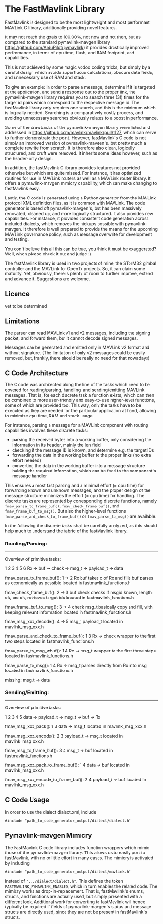 
# The FastMavlink Library #

FastMavlink is designed to be the most lightweight and most performant MAVLink C library, additionally providing novel features.

It may not reach the goals to 100.00%, not now and not then, but as compared to the standard pymavlink-mavgen library https://github.com/ArduPilot/pymavlink) it provides drastically improved performance, in terms of cpu time, flash, and RAM footprint, and capabilities.

This is not achieved by some magic vodoo coding tricks, but simply by a careful design which avoids superfluous calculations, obscure data fields, and unnecessary use of RAM and stack.

To give an example: In order to parse a message, determine if it is targeted at the application, and send a response out to the proper link, the pymavlink-mavgen library requires you to search three (3!) times for the target id pairs which correspond to the respective message id. The fastMavlink library only requires one search, and this is the minimum which is logically needed. Searching is a comparatively costly process, and avoiding unnecessary searches obviously relates to a boost in performance. 

Some of the drawbacks of the pymavlink-mavgen library were listed and addressed in https://github.com/mavlink/mavlink/pull/1127, which can serve to further demonstrate the point. However, fastMavlink's C code is not simply an improved version of pymavlink-mavgen's, but pretty much a complete rewrite from scratch. It is therefore also clean, logically structured, and cruft were removed. It inherits some ideas however, such as the header-only design.

In addition, the fastMavlink C library provides features not provided otherwise but which are quite missed. For instance, it has optimized routines for use in MAVLink routers as well as a MAVLink router library. It offers a pymavlink-mavgen mimicry capability, which can make changing to fastMavlink easy.

Lastly, the C code is generated using a Python generator from the MAVLink protocol XML definition files, as it is common with MAVLink. The code generator is based off pymavlink-mavgen's, but has been massively renovated, cleaned up, and more logically structured. It also provides new capabilities. For instance, it provides consistent code generation across included dialects, which removes the hickups possible with pymavlink-mavgen. It therefore is well prepared to provide the means for the upcoming MAVLink governance policy, such as message overwrite for development and testing.

You don't believe this all this can be true, you think it must be exaggerated? Well, when please check it out and judge :)

The fastMavlink library is used in two projects of mine, the STorM32 gimbal controller and the MAVLink for OpenTx projects. So, it can claim some maturity. Yet, obviously, there is plenty of room to further improve, extend and advance it. Suggestions are welcome.

## Licence ##

yet to be determined

## Limitations ##

The parser can read MAVLink v1 and v2 messages, including the signing packet, and forward them, but it cannot decode signed messages.

Messages can be generated and emitted only in MAVLink v2 format and without signature. (The limitation of only v2 messages could be easily removed, but, frankly, there should be really no need for that nowadays)

## C Code Architecture ##

The C code was architected along the line of the tasks which need to be covered for reading/parsing, handling, and sending/emitting MAVLink messages. That is, for each discrete task a function exists, which can then be combined to more user-friendly and easy-to-use higher-level functions, some of which are provided too. This way, only the tasks have to be executed as they are needed for the particular application at hand, allowing to minimize cpu time, RAM and stack usage.

For instance, parsing a message for a MAVLink component with routing capabilities involves these discrete tasks: 

- parsing the received bytes into a working buffer, only considering the information in its header, mainly the len field
- checking if the message ID is known, and determine e.g. the target IDs
- forwarding the data in the working buffer to the proper links (no extra effort needed)
- converting the data in the working buffer into a message structure holding the required information, which can be feed to the component's message handler

This ensures a most fast parsing and a minimal effort (= cpu time) for forwarding known and unknown messages, and the proper design of the message structure minimizes the effort (= cpu time) for handling. The discrete tasks are represented by corresponding discrete functions, namely `fmav_parse_to_frame_buf()`, `fmav_check_frame_buf()`, and `fmav_frame_buf_to_msg()`. But also the higher-level functions `fmav_parse_and_check_to_frame_buf()` or `fmav_parse_to_msg()` are available.

In the following the discrete tasks shall be carefully analyzed, as this should help much to understand the fabric of the fastMavlink library.


### Reading/Parsing:
----------------

Overview of primitive tasks:

1       2         3           4             5			6
Rx  ->  buf   ->  check   ->  msg_t   ->    payload_t	->	data


fmav_parse_to_frame_buf():
1   ->  2
Rx      buf
takes c of Rx and fills buf
parses as economically as possible
located in fastmavlink_functions.h


fmav_check_frame_buf():
2   ->  3
buf     check
checks if msgid known, length ok, crc ok, retrieves target ids
located in fastmavlink_functions.h


fmav_frame_buf_to_msg():
3     ->  4
check     msg_t
basically copy and fill, with keeping relevant information
located in fastmavlink_functions.h


fmav_msg_xxx_decode():
4     ->  5
msg_t     payload_t
located in mavlink_msg_xxx.h


fmav_parse_and_check_to_frame_buf():
1       3
Rx  ->  check
wrapper to the first two steps
located in fastmavlink_functions.h


fmav_parse_to_msg_wbuf():
1       4
Rx  ->  msg_t
wrapper to the first three steps
located in fastmavlink_functions.h


fmav_parse_to_msg():
1       4
Rx  ->  msg_t
parses directly from Rx into msg
located in fastmavlink_functions.h


missing:
msg_t -> data


### Sending/Emitting:
-----------------

Overview of primitive tasks:

1         2             3           4         5
data  ->  payload_t ->  msg_t  ->   buf   ->  Tx


fmav_msg_xxx_pack():
1         3
data  ->  msg_t
located in mavlink_msg_xxx.h


fmav_msg_xxx_encode():
2         	3
payload_t	->  msg_t
located in mavlink_msg_xxx.h


fmav_msg_to_frame_buf():
3           4
msg_t  ->   buf
located in fastmavlink_functions.h


fmav_msg_xxx_pack_to_frame_buf():
1         4
data  ->  buf
located in mavlink_msg_xxx.h


fmav_msg_xxx_encode_to_frame_buf():
2           4
payload_t   ->  buf
located in mavlink_msg_xxx.h


## C Code Usage ##

In order to use the dialect dialect.xml, include 

```#include "path_to_code_generator_output/dialect/dialect.h"```


## Pymavlink-mavgen Mimicry ##

The FastMavlink C code library includes function wrappers which mimic those of the pymavlink-mavgen library. This allows us to easily port to fastMavlink, with no or little effort in many cases. The mimicry is activated by including

```#include "path_to_code_generator_output/dialect/mavlink.h"```

instead of `".../dialect/dialect.h"`. This defines the token `FASTMAVLINK_PYMAVLINK_ENABLED`, which in turn enables the related code. The mimicry works as drop-in-replacement. That is, fastMavlink's enums, structs, and functions are actually used, but simply presented with a different look. Additional work for converting to fastMavlink will hence typically be required if fields of pymavlink-mavgen's status and message structs are directly used, since they are not be present in fastMavlink's structs.



